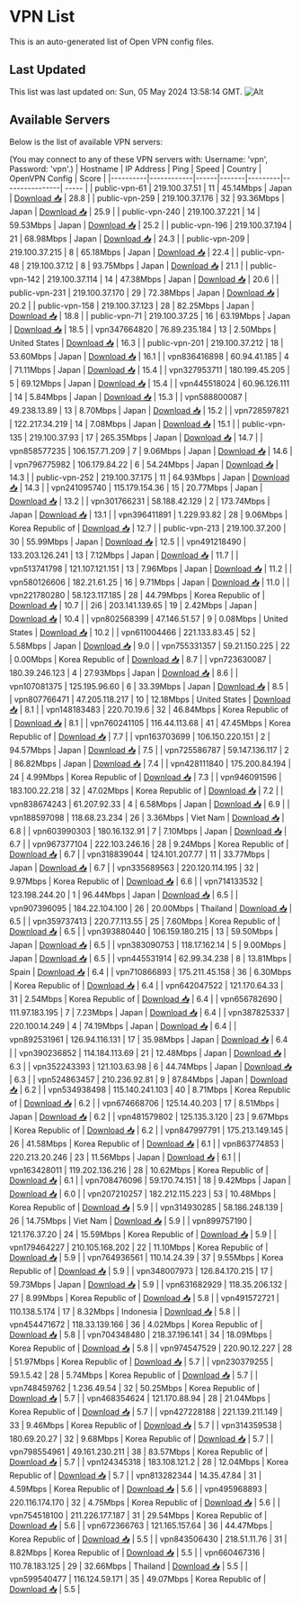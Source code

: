 # VPN List

This is an auto-generated list of Open VPN config files.

## Last Updated

This list was last updated on: Sun, 05 May 2024 13:58:14 GMT.
![Alt](https://repobeats.axiom.co/api/embed/186b98318ef1479477931607c1ad7d823f12451f.svg "Repobeats analytics image")

## Available Servers

Below is the list of available VPN servers:

(You may connect to any of these VPN servers with: Username: 'vpn', Password: 'vpn'.)
| Hostname | IP Address | Ping | Speed | Country | OpenVPN Config | Score |
|----------|------------|------|-------|---------|----------------| ----- |
| public-vpn-61 | 219.100.37.51 | 11 | 45.14Mbps | Japan | [Download 📥](./configs/server_0_JP.ovpn) | 28.8 |
| public-vpn-259 | 219.100.37.176 | 32 | 93.36Mbps | Japan | [Download 📥](./configs/server_1_JP.ovpn) | 25.9 |
| public-vpn-240 | 219.100.37.221 | 14 | 59.53Mbps | Japan | [Download 📥](./configs/server_2_JP.ovpn) | 25.2 |
| public-vpn-196 | 219.100.37.194 | 21 | 68.98Mbps | Japan | [Download 📥](./configs/server_3_JP.ovpn) | 24.3 |
| public-vpn-209 | 219.100.37.215 | 8 | 65.18Mbps | Japan | [Download 📥](./configs/server_4_JP.ovpn) | 22.4 |
| public-vpn-48 | 219.100.37.12 | 8 | 93.75Mbps | Japan | [Download 📥](./configs/server_5_JP.ovpn) | 21.1 |
| public-vpn-142 | 219.100.37.114 | 14 | 47.38Mbps | Japan | [Download 📥](./configs/server_6_JP.ovpn) | 20.6 |
| public-vpn-231 | 219.100.37.170 | 29 | 72.38Mbps | Japan | [Download 📥](./configs/server_7_JP.ovpn) | 20.2 |
| public-vpn-158 | 219.100.37.123 | 28 | 82.25Mbps | Japan | [Download 📥](./configs/server_8_JP.ovpn) | 18.8 |
| public-vpn-71 | 219.100.37.25 | 16 | 63.19Mbps | Japan | [Download 📥](./configs/server_9_JP.ovpn) | 18.5 |
| vpn347664820 | 76.89.235.184 | 13 | 2.50Mbps | United States | [Download 📥](./configs/server_10_US.ovpn) | 16.3 |
| public-vpn-201 | 219.100.37.212 | 18 | 53.60Mbps | Japan | [Download 📥](./configs/server_11_JP.ovpn) | 16.1 |
| vpn836416898 | 60.94.41.185 | 4 | 71.11Mbps | Japan | [Download 📥](./configs/server_12_JP.ovpn) | 15.4 |
| vpn327953711 | 180.199.45.205 | 5 | 69.12Mbps | Japan | [Download 📥](./configs/server_13_JP.ovpn) | 15.4 |
| vpn445518024 | 60.96.126.111 | 14 | 5.84Mbps | Japan | [Download 📥](./configs/server_14_JP.ovpn) | 15.3 |
| vpn588800087 | 49.238.13.89 | 13 | 8.70Mbps | Japan | [Download 📥](./configs/server_15_JP.ovpn) | 15.2 |
| vpn728597821 | 122.217.34.219 | 14 | 7.08Mbps | Japan | [Download 📥](./configs/server_16_JP.ovpn) | 15.1 |
| public-vpn-135 | 219.100.37.93 | 17 | 265.35Mbps | Japan | [Download 📥](./configs/server_17_JP.ovpn) | 14.7 |
| vpn858577235 | 106.157.71.209 | 7 | 9.06Mbps | Japan | [Download 📥](./configs/server_18_JP.ovpn) | 14.6 |
| vpn796775982 | 106.179.84.22 | 6 | 54.24Mbps | Japan | [Download 📥](./configs/server_19_JP.ovpn) | 14.3 |
| public-vpn-252 | 219.100.37.175 | 11 | 64.93Mbps | Japan | [Download 📥](./configs/server_20_JP.ovpn) | 14.3 |
| vpn241095740 | 115.179.154.36 | 15 | 20.77Mbps | Japan | [Download 📥](./configs/server_21_JP.ovpn) | 13.2 |
| vpn301766231 | 58.188.42.129 | 2 | 173.74Mbps | Japan | [Download 📥](./configs/server_22_JP.ovpn) | 13.1 |
| vpn396411891 | 1.229.93.82 | 28 | 9.06Mbps | Korea Republic of | [Download 📥](./configs/server_23_KR.ovpn) | 12.7 |
| public-vpn-213 | 219.100.37.200 | 30 | 55.99Mbps | Japan | [Download 📥](./configs/server_24_JP.ovpn) | 12.5 |
| vpn491218490 | 133.203.126.241 | 13 | 7.12Mbps | Japan | [Download 📥](./configs/server_25_JP.ovpn) | 11.7 |
| vpn513741798 | 121.107.121.151 | 13 | 7.96Mbps | Japan | [Download 📥](./configs/server_26_JP.ovpn) | 11.2 |
| vpn580126606 | 182.21.61.25 | 16 | 9.71Mbps | Japan | [Download 📥](./configs/server_27_JP.ovpn) | 11.0 |
| vpn221780280 | 58.123.117.185 | 28 | 44.79Mbps | Korea Republic of | [Download 📥](./configs/server_28_KR.ovpn) | 10.7 |
| 2i6 | 203.141.139.65 | 19 | 2.42Mbps | Japan | [Download 📥](./configs/server_29_JP.ovpn) | 10.4 |
| vpn802568399 | 47.146.51.57 | 9 | 0.08Mbps | United States | [Download 📥](./configs/server_30_US.ovpn) | 10.2 |
| vpn611004466 | 221.133.83.45 | 52 | 5.58Mbps | Japan | [Download 📥](./configs/server_31_JP.ovpn) | 9.0 |
| vpn755331357 | 59.21.150.225 | 22 | 0.00Mbps | Korea Republic of | [Download 📥](./configs/server_32_KR.ovpn) | 8.7 |
| vpn723630087 | 180.39.246.123 | 4 | 27.93Mbps | Japan | [Download 📥](./configs/server_33_JP.ovpn) | 8.6 |
| vpn107081375 | 125.195.96.60 | 6 | 33.39Mbps | Japan | [Download 📥](./configs/server_34_JP.ovpn) | 8.5 |
| vpn807766471 | 47.205.118.217 | 10 | 12.18Mbps | United States | [Download 📥](./configs/server_35_US.ovpn) | 8.1 |
| vpn148183483 | 220.70.19.6 | 32 | 46.84Mbps | Korea Republic of | [Download 📥](./configs/server_36_KR.ovpn) | 8.1 |
| vpn760241105 | 116.44.113.68 | 41 | 47.45Mbps | Korea Republic of | [Download 📥](./configs/server_37_KR.ovpn) | 7.7 |
| vpn163703699 | 106.150.220.151 | 2 | 94.57Mbps | Japan | [Download 📥](./configs/server_38_JP.ovpn) | 7.5 |
| vpn725586787 | 59.147.136.117 | 2 | 86.82Mbps | Japan | [Download 📥](./configs/server_39_JP.ovpn) | 7.4 |
| vpn428111840 | 175.200.84.194 | 24 | 4.99Mbps | Korea Republic of | [Download 📥](./configs/server_40_KR.ovpn) | 7.3 |
| vpn946091596 | 183.100.22.218 | 32 | 47.02Mbps | Korea Republic of | [Download 📥](./configs/server_41_KR.ovpn) | 7.2 |
| vpn838674243 | 61.207.92.33 | 4 | 6.58Mbps | Japan | [Download 📥](./configs/server_42_JP.ovpn) | 6.9 |
| vpn188597098 | 118.68.23.234 | 26 | 3.36Mbps | Viet Nam | [Download 📥](./configs/server_43_VN.ovpn) | 6.8 |
| vpn603990303 | 180.16.132.91 | 7 | 7.10Mbps | Japan | [Download 📥](./configs/server_44_JP.ovpn) | 6.7 |
| vpn967377104 | 222.103.246.16 | 28 | 9.24Mbps | Korea Republic of | [Download 📥](./configs/server_45_KR.ovpn) | 6.7 |
| vpn318839044 | 124.101.207.77 | 11 | 33.77Mbps | Japan | [Download 📥](./configs/server_46_JP.ovpn) | 6.7 |
| vpn335689563 | 220.120.114.195 | 32 | 9.97Mbps | Korea Republic of | [Download 📥](./configs/server_47_KR.ovpn) | 6.6 |
| vpn714133532 | 123.198.244.20 | 1 | 96.44Mbps | Japan | [Download 📥](./configs/server_48_JP.ovpn) | 6.5 |
| vpn907396095 | 184.22.104.100 | 26 | 20.00Mbps | Thailand | [Download 📥](./configs/server_49_TH.ovpn) | 6.5 |
| vpn359737413 | 220.77.113.55 | 25 | 7.60Mbps | Korea Republic of | [Download 📥](./configs/server_50_KR.ovpn) | 6.5 |
| vpn393880440 | 106.159.180.215 | 13 | 59.50Mbps | Japan | [Download 📥](./configs/server_51_JP.ovpn) | 6.5 |
| vpn383090753 | 118.17.162.14 | 5 | 9.00Mbps | Japan | [Download 📥](./configs/server_52_JP.ovpn) | 6.5 |
| vpn445531914 | 62.99.34.238 | 8 | 13.81Mbps | Spain | [Download 📥](./configs/server_53_ES.ovpn) | 6.4 |
| vpn710866893 | 175.211.45.158 | 36 | 6.30Mbps | Korea Republic of | [Download 📥](./configs/server_54_KR.ovpn) | 6.4 |
| vpn642047522 | 121.170.64.33 | 31 | 2.54Mbps | Korea Republic of | [Download 📥](./configs/server_55_KR.ovpn) | 6.4 |
| vpn656782690 | 111.97.183.195 | 7 | 7.23Mbps | Japan | [Download 📥](./configs/server_56_JP.ovpn) | 6.4 |
| vpn387825337 | 220.100.14.249 | 4 | 74.19Mbps | Japan | [Download 📥](./configs/server_57_JP.ovpn) | 6.4 |
| vpn892531961 | 126.94.116.131 | 17 | 35.98Mbps | Japan | [Download 📥](./configs/server_58_JP.ovpn) | 6.4 |
| vpn390236852 | 114.184.113.69 | 21 | 12.48Mbps | Japan | [Download 📥](./configs/server_59_JP.ovpn) | 6.3 |
| vpn352243393 | 121.103.63.98 | 6 | 44.74Mbps | Japan | [Download 📥](./configs/server_60_JP.ovpn) | 6.3 |
| vpn524863457 | 210.236.92.81 | 9 | 87.84Mbps | Japan | [Download 📥](./configs/server_61_JP.ovpn) | 6.2 |
| vpn534938498 | 115.140.241.103 | 40 | 8.71Mbps | Korea Republic of | [Download 📥](./configs/server_62_KR.ovpn) | 6.2 |
| vpn674668706 | 125.14.40.203 | 17 | 8.51Mbps | Japan | [Download 📥](./configs/server_63_JP.ovpn) | 6.2 |
| vpn481579802 | 125.135.3.120 | 23 | 9.67Mbps | Korea Republic of | [Download 📥](./configs/server_64_KR.ovpn) | 6.2 |
| vpn847997791 | 175.213.149.145 | 26 | 41.58Mbps | Korea Republic of | [Download 📥](./configs/server_65_KR.ovpn) | 6.1 |
| vpn863774853 | 220.213.20.246 | 23 | 11.56Mbps | Japan | [Download 📥](./configs/server_66_JP.ovpn) | 6.1 |
| vpn163428011 | 119.202.136.216 | 28 | 10.62Mbps | Korea Republic of | [Download 📥](./configs/server_67_KR.ovpn) | 6.1 |
| vpn708476096 | 59.170.74.151 | 18 | 9.42Mbps | Japan | [Download 📥](./configs/server_68_JP.ovpn) | 6.0 |
| vpn207210257 | 182.212.115.223 | 53 | 10.48Mbps | Korea Republic of | [Download 📥](./configs/server_69_KR.ovpn) | 5.9 |
| vpn314930285 | 58.186.248.139 | 26 | 14.75Mbps | Viet Nam | [Download 📥](./configs/server_70_VN.ovpn) | 5.9 |
| vpn899757190 | 121.176.37.20 | 24 | 15.59Mbps | Korea Republic of | [Download 📥](./configs/server_71_KR.ovpn) | 5.9 |
| vpn179464227 | 210.105.168.202 | 22 | 11.10Mbps | Korea Republic of | [Download 📥](./configs/server_72_KR.ovpn) | 5.9 |
| vpn764936561 | 110.14.24.39 | 37 | 9.55Mbps | Korea Republic of | [Download 📥](./configs/server_73_KR.ovpn) | 5.9 |
| vpn348007973 | 126.84.170.215 | 17 | 59.73Mbps | Japan | [Download 📥](./configs/server_74_JP.ovpn) | 5.9 |
| vpn631682929 | 118.35.206.132 | 27 | 8.99Mbps | Korea Republic of | [Download 📥](./configs/server_75_KR.ovpn) | 5.8 |
| vpn491572721 | 110.138.5.174 | 17 | 8.32Mbps | Indonesia | [Download 📥](./configs/server_76_ID.ovpn) | 5.8 |
| vpn454471672 | 118.33.139.166 | 36 | 4.02Mbps | Korea Republic of | [Download 📥](./configs/server_77_KR.ovpn) | 5.8 |
| vpn704348480 | 218.37.196.141 | 34 | 18.09Mbps | Korea Republic of | [Download 📥](./configs/server_78_KR.ovpn) | 5.8 |
| vpn974547529 | 220.90.12.227 | 28 | 51.97Mbps | Korea Republic of | [Download 📥](./configs/server_79_KR.ovpn) | 5.7 |
| vpn230379255 | 59.1.5.42 | 28 | 5.74Mbps | Korea Republic of | [Download 📥](./configs/server_80_KR.ovpn) | 5.7 |
| vpn748459762 | 1.236.49.54 | 32 | 50.25Mbps | Korea Republic of | [Download 📥](./configs/server_81_KR.ovpn) | 5.7 |
| vpn468354624 | 121.170.88.94 | 28 | 21.04Mbps | Korea Republic of | [Download 📥](./configs/server_82_KR.ovpn) | 5.7 |
| vpn427228188 | 221.139.211.149 | 33 | 9.46Mbps | Korea Republic of | [Download 📥](./configs/server_83_KR.ovpn) | 5.7 |
| vpn314359538 | 180.69.20.27 | 32 | 9.68Mbps | Korea Republic of | [Download 📥](./configs/server_84_KR.ovpn) | 5.7 |
| vpn798554961 | 49.161.230.211 | 38 | 83.57Mbps | Korea Republic of | [Download 📥](./configs/server_85_KR.ovpn) | 5.7 |
| vpn124345318 | 183.108.121.2 | 28 | 12.04Mbps | Korea Republic of | [Download 📥](./configs/server_86_KR.ovpn) | 5.7 |
| vpn813282344 | 14.35.47.84 | 31 | 4.59Mbps | Korea Republic of | [Download 📥](./configs/server_87_KR.ovpn) | 5.6 |
| vpn495968893 | 220.116.174.170 | 32 | 4.75Mbps | Korea Republic of | [Download 📥](./configs/server_88_KR.ovpn) | 5.6 |
| vpn754518100 | 211.226.177.187 | 31 | 29.54Mbps | Korea Republic of | [Download 📥](./configs/server_89_KR.ovpn) | 5.6 |
| vpn672366763 | 121.165.157.64 | 36 | 44.47Mbps | Korea Republic of | [Download 📥](./configs/server_90_KR.ovpn) | 5.5 |
| vpn843506430 | 218.51.11.76 | 31 | 8.82Mbps | Korea Republic of | [Download 📥](./configs/server_91_KR.ovpn) | 5.5 |
| vpn660467316 | 110.78.183.125 | 29 | 32.66Mbps | Thailand | [Download 📥](./configs/server_92_TH.ovpn) | 5.5 |
| vpn599540477 | 116.124.59.171 | 35 | 49.07Mbps | Korea Republic of | [Download 📥](./configs/server_93_KR.ovpn) | 5.5 |
